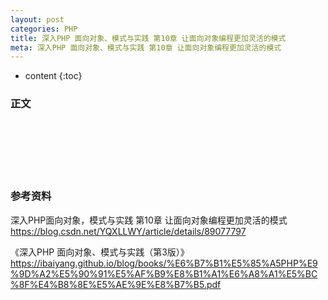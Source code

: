 ```yaml
---
layout: post
categories: PHP
title: 深入PHP 面向对象、模式与实践 第10章 让面向对象编程更加灵活的模式
meta: 深入PHP 面向对象、模式与实践 第10章 让面向对象编程更加灵活的模式
---
```

* content
{:toc}

### 正文


<br/><br/><br/><br/><br/>
### 参考资料

深入PHP面向对象，模式与实践 第10章 让面向对象编程更加灵活的模式 <https://blog.csdn.net/YQXLLWY/article/details/89077797>

《深入PHP 面向对象、模式与实践（第3版）》 <https://ibaiyang.github.io/blog/books/%E6%B7%B1%E5%85%A5PHP%E9%9D%A2%E5%90%91%E5%AF%B9%E8%B1%A1%E6%A8%A1%E5%BC%8F%E4%B8%8E%E5%AE%9E%E8%B7%B5.pdf>
